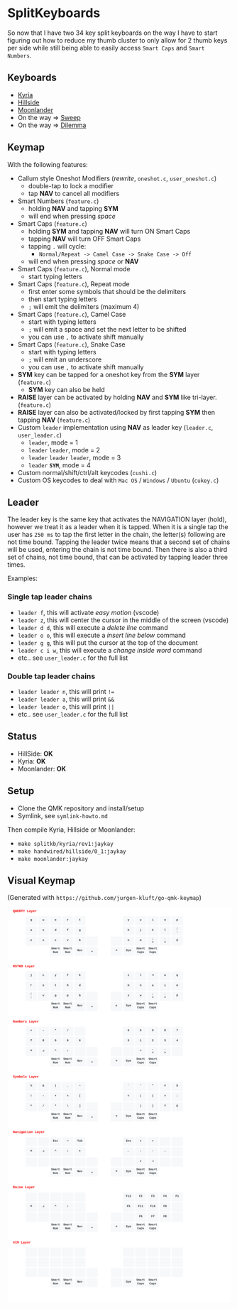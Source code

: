# SplitKeyboards

So now that I have two 34 key split keyboards on the way I have to start figuring out how to reduce my thumb cluster to only allow for 2 thumb keys per side while still being able to easily access `Smart Caps` and `Smart Numbers`.

## Keyboards

- [Kyria](https://splitkb.com/collections/keyboard-kits/products/kyria-pcb-kit)
- [Hillside](https://github.com/mmccoyd/hillside)
- [Moonlander](https://www.zsa.io/moonlander/)
- On the way => [Sweep](https://splitkb.com/collections/keyboard-kits/products/aurora-sweep-pcb-kit)
- On the way => [Dilemma](https://bastardkb.com/dilemma/)

## Keymap

With the following features:
- Callum style Oneshot Modifiers (*rewrite*, `oneshot.c`, `user_oneshot.c`)
  - double-tap to lock a modifier
  - tap **NAV** to cancel all modifiers
- Smart Numbers (`feature.c`)
  - holding **NAV** and tapping **SYM**
  - will end when pressing *space*
- Smart Caps (`feature.c`)
  - holding **SYM** and tapping **NAV** will turn ON Smart Caps
  - tapping **NAV** will turn OFF Smart Caps
  - tapping `.` will cycle:
    - `Normal/Repeat -> Camel Case -> Snake Case -> Off`
  - will end when pressing *space* or **NAV**
- Smart Caps (`feature.c`), Normal mode
  - start typing letters
- Smart Caps (`feature.c`), Repeat mode
  - first enter some symbols that should be the delimiters
  - then start typing letters
  - `;` will emit the delimiters (maximum 4)
- Smart Caps (`feature.c`), Camel Case
  - start with typing letters
  - `;` will emit a space and set the next letter to be shifted
  - you can use `,` to activate shift manually
- Smart Caps (`feature.c`), Snake Case
  - start with typing letters
  - `;` will emit an underscore
  - you can use `,` to activate shift manually
- **SYM** key can be tapped for a oneshot key from the **SYM** layer (`feature.c`)
  - **SYM** key can also be held
- **RAISE** layer can be activated by holding **NAV** and **SYM** like tri-layer. (`feature.c`)
- **RAISE** layer can also be activated/locked by first tapping **SYM** then tapping **NAV** (`feature.c`)
- Custom `leader` implementation using **NAV** as leader key (`leader.c`, `user_leader.c`)
  - `leader`, mode = 1
  - `leader` `leader`, mode = 2
  - `leader` `leader` `leader`, mode = 3
  - `leader` **`SYM`**, mode = 4
- Custom normal/shift/ctrl/alt keycodes (`cushi.c`)
- Custom OS keycodes to deal with `Mac OS` / `Windows` / `Ubuntu` (`cukey.c`)

## Leader

The leader key is the same key that activates the NAVIGATION layer (hold), however we treat it as a leader when it is tapped.
When it is a single tap the user has `250 ms` to tap the first letter in the chain, the letter(s) following are not time bound.
Tapping the leader twice means that a second set of chains will be used, entering the chain is not time bound. Then
there is also a third set of chains, not time bound, that can be activated by tapping leader three times.

Examples:

### Single tap leader chains

- `leader f`, this will activate *easy motion* (vscode)
- `leader z`, this will center the cursor in the middle of the screen (vscode)
- `leader d d`, this will execute a *delete line* command
- `leader o o`, this will execute a *insert line below* command
- `leader g g`, this will put the cursor at the top of the document
- `leader c i w`, this will execute a *change inside word* command
- etc.. see `user_leader.c` for the full list

### Double tap leader chains

- `leader leader n`, this will print ` != `
- `leader leader a`, this will print ` && `
- `leader leader o`, this will print ` || `
- etc.. see `user_leader.c` for the full list

## Status

- HillSide: **OK**
- Kyria: **OK**
- Moonlander: **OK**

## Setup

- Clone the QMK repository and install/setup
- Symlink, see `symlink-howto.md`

Then compile Kyria, Hillside or Moonlander:

- `make splitkb/kyria/rev1:jaykay`
- `make handwired/hillside/0_1:jaykay`
- `make moonlander:jaykay`

## Visual Keymap

(Generated with `https://github.com/jurgen-kluft/go-qmk-keymap`)

![](keymap.svg)
